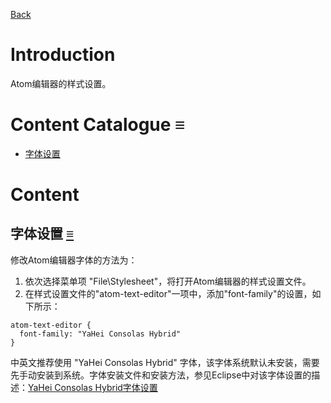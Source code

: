[Back](index.md)

# Introduction

Atom编辑器的样式设置。

# Content Catalogue <a id="≡">≡</a>

- [字体设置](#EFS)

# Content

## 字体设置 <a id="FS">[≡](#≡)</a>
修改Atom编辑器字体的方法为：    
1. 依次选择菜单项 "File\Stylesheet"，将打开Atom编辑器的样式设置文件。
2. 在样式设置文件的"atom-text-editor"一项中，添加"font-family"的设置，如下所示：
```
atom-text-editor {
  font-family: "YaHei Consolas Hybrid"
}
```

中英文推荐使用 "YaHei Consolas Hybrid" 字体，该字体系统默认未安装，需要先手动安装到系统。字体安装文件和安装方法，参见Eclipse中对该字体设置的描述：[YaHei Consolas Hybrid字体设置](../eclipse/eclipse开发环境配置.md#EFS-FS-YCH)